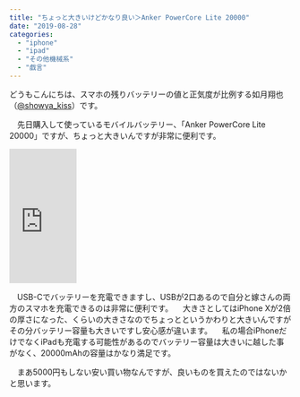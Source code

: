 ```yaml
---
title: "ちょっと大きいけどかなり良い＞Anker PowerCore Lite 20000"
date: "2019-08-28"
categories: 
  - "iphone"
  - "ipad"
  - "その他機械系"
  - "戯言"
---
```


どうもこんにちは、スマホの残りバッテリーの値と正気度が比例する如月翔也（[@showya\_kiss](http://twitter.com/showya_kiss)）です。

　先日購入して使っているモバイルバッテリー、「Anker PowerCore Lite 20000」ですが、ちょっと大きいんですが非常に便利です。

<iframe style="width:120px;height:240px;" marginwidth="0" marginheight="0" scrolling="no" frameborder="0" src="https://rcm-fe.amazon-adsystem.com/e/cm?ref=qf_sp_asin_til&amp;t=dtribe-22&amp;m=amazon&amp;o=9&amp;p=8&amp;l=as1&amp;IS1=1&amp;detail=1&amp;asins=B07DDH6PC2&amp;linkId=f0bb98874973b34674e017a36f5d2032&amp;bc1=ffffff&amp;lt1=_top&amp;fc1=333333&amp;lc1=0066c0&amp;bg1=ffffff&amp;f=ifr"></iframe>

　USB-Cでバッテリーを充電できますし、USBが2口あるので自分と嫁さんの両方のスマホを充電できるのは非常に便利です。 　大きさとしてはiPhone Xが2倍の厚さになった、くらいの大きさなのでちょっとというかわりと大きいんですがその分バッテリー容量も大きいですし安心感が違います。 　私の場合iPhoneだけでなくiPadも充電する可能性があるのでバッテリー容量は大きいに越した事がなく、20000mAhの容量はかなり満足です。

　まあ5000円もしない安い買い物なんですが、良いものを買えたのではないかと思います。
